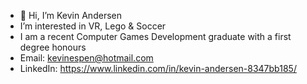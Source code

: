 - 👋 Hi, I’m Kevin Andersen
- I’m interested in VR, Lego & Soccer
- I am a recent Computer Games Development graduate with a first degree honours
- Email: kevinespen@hotmail.com
- LinkedIn: https://www.linkedin.com/in/kevin-andersen-8347bb185/ 

